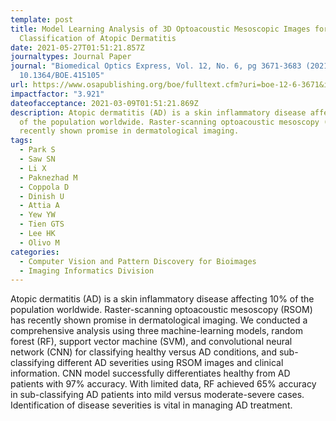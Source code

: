 ```yaml
---
template: post
title: Model Learning Analysis of 3D Optoacoustic Mesoscopic Images for the
  Classification of Atopic Dermatitis
date: 2021-05-27T01:51:21.857Z
journaltypes: Journal Paper
journal: "Biomedical Optics Express, Vol. 12, No. 6, pg 3671-3683 (2021), doi:
  10.1364/BOE.415105"
url: https://www.osapublishing.org/boe/fulltext.cfm?uri=boe-12-6-3671&id=451450
impactfactor: "3.921"
dateofacceptance: 2021-03-09T01:51:21.869Z
description: Atopic dermatitis (AD) is a skin inflammatory disease affecting 10%
  of the population worldwide. Raster-scanning optoacoustic mesoscopy (RSOM) has
  recently shown promise in dermatological imaging.
tags:
  - Park S
  - Saw SN
  - Li X
  - Paknezhad M
  - Coppola D
  - Dinish U
  - Attia A
  - Yew YW
  - Tien GTS
  - Lee HK
  - Olivo M
categories:
  - Computer Vision and Pattern Discovery for Bioimages
  - Imaging Informatics Division
---
```

<!--StartFragment-->

Atopic dermatitis (AD) is a skin inflammatory disease affecting 10% of the population worldwide. Raster-scanning optoacoustic mesoscopy (RSOM) has recently shown promise in dermatological imaging. We conducted a comprehensive analysis using three machine-learning models, random forest (RF), support vector machine (SVM), and convolutional neural network (CNN) for classifying healthy versus AD conditions, and sub-classifying different AD severities using RSOM images and clinical information. CNN model successfully differentiates healthy from AD patients with 97% accuracy. With limited data, RF achieved 65% accuracy in sub-classifying AD patients into mild versus moderate-severe cases. Identification of disease severities is vital in managing AD treatment.

<!--EndFragment-->